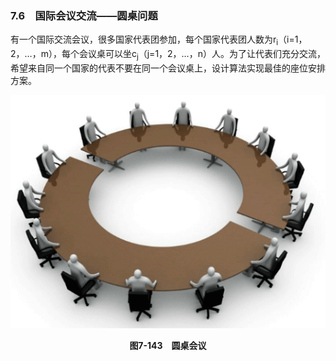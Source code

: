 ### 7.6　国际会议交流——圆桌问题

有一个国际交流会议，很多国家代表团参加，每个国家代表团人数为r<sub class="my_markdown">i</sub>（i=1，2，…，m），每个会议桌可以坐c<sub class="my_markdown">j</sub>（j=1，2，…，n）人。为了让代表们充分交流，希望来自同一个国家的代表不要在同一个会议桌上，设计算法实现最佳的座位安排方案。

![961.png](../images/961.png)
<center class="my_markdown"><b class="my_markdown">图7-143　圆桌会议</b></center>

